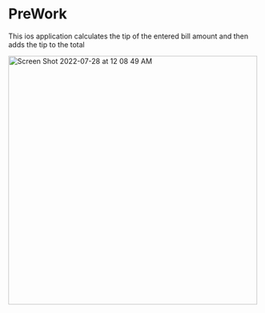 # PreWork
This ios application calculates the tip of the entered bill amount and then adds the tip to the total

<img width="497" alt="Screen Shot 2022-07-28 at 12 08 49 AM" src="https://user-images.githubusercontent.com/39217212/181418294-e8fe3a03-6b81-4f38-83e4-eaaeef3728fa.png">
